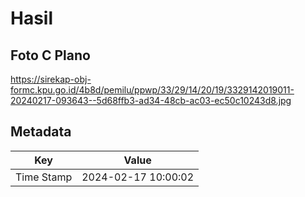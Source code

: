 # Hasil

## Foto C Plano

https://sirekap-obj-formc.kpu.go.id/4b8d/pemilu/ppwp/33/29/14/20/19/3329142019011-20240217-093643--5d68ffb3-ad34-48cb-ac03-ec50c10243d8.jpg


## Metadata

| Key        | Value               |
| ---------- | ------------------- |
| Time Stamp | 2024-02-17 10:00:02 |




